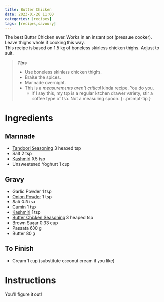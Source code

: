 ```yaml
---
title: Butter Chicken
date: 2023-01-26 11:00
categories: [recipes]
tags: [recipes,savoury]
---
```


The best Butter Chicken ever. Works in an instant pot (pressure cooker). Leave thighs whole if cooking this way.<br>
This recipe is based on 1.5 kg of boneless skinless chicken thighs. Adjust to suit.

>***Tips***
>
>- Use boneless skinless chicken thighs.
>- Braise the spices.
>- Marinade overnight.
>- This is a *measurements aren't critical* kinda recipe. You do you.
>   - If I say this, my tsp is a regular kitchen drawer variety, stir a coffee type of tsp. Not a measuring spoon.
{: .prompt-tip }

# Ingredients

## Marinade

- [Tandoori Seasoning](https://leenaspices.co.nz/products/tandoori-chicken-spice-seasoning-mix-masala?_pos=2&_sid=34c716743&_ss=r) 3 heaped tsp
- Salt 2 tsp
- [Kashmiri](https://leenaspices.co.nz/products/chilli-kashmiri-ground) 0.5 tsp
- Unsweetened Yoghurt 1 cup


## Gravy

- Garlic Powder 1 tsp
- [Onion Powder](https://leenaspices.co.nz/products/onion-powder) 1 tsp
- Salt 0.5 tsp 
- [Cumin](https://leenaspices.co.nz/products/cumin-roasted-and-ground) 1 tsp 
- [Kashmiri](https://leenaspices.co.nz/products/chilli-kashmiri-ground) 1 tsp
- [Butter Chicken Seasoning](https://leenaspices.co.nz/products/butter-chicken-curry-masala) 3 heaped tsp
- Brown Sugar 0.33 cup
- Passata 600 g
- Butter 80 g

## To Finish

- Cream 1 cup (substitute coconut cream if you like)


# Instructions

You'll figure it out!
